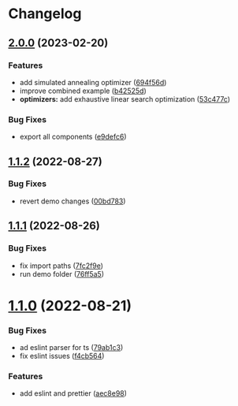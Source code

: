 # Changelog

## [2.0.0](https://github.com/guceda/menu-opt/compare/v1.1.2...v2.0.0) (2023-02-20)


### Features

* add simulated annealing optimizer ([694f56d](https://github.com/guceda/menu-opt/commit/694f56d3714667ef0a419dc9379cea07f6c28da0))
* improve combined example ([b42525d](https://github.com/guceda/menu-opt/commit/b42525d66ae5f8a66807f88c8f935c84daa84ac8))
* **optimizers:** add exhaustive linear search optimization ([53c477c](https://github.com/guceda/menu-opt/commit/53c477cc7ca5b711728b0dd54582ef2057ef7080))


### Bug Fixes

* export all components ([e9defc6](https://github.com/guceda/menu-opt/commit/e9defc6f748aa6bffec13a607f15e639726bf8e3))

## [1.1.2](https://github.com/guceda/menu-opt/compare/v1.1.1...v1.1.2) (2022-08-27)


### Bug Fixes

* revert demo changes ([00bd783](https://github.com/guceda/menu-opt/commit/00bd783c8570b3bc3fff04d7bfea3ccbf0c1f7c5))

## [1.1.1](https://github.com/guceda/menu-opt/compare/v1.1.0...v1.1.1) (2022-08-26)


### Bug Fixes

* fix import paths ([7fc2f9e](https://github.com/guceda/menu-opt/commit/7fc2f9e37db638744c15863d3115415700a2acf6))
* run demo folder ([76ff5a5](https://github.com/guceda/menu-opt/commit/76ff5a5a6a4b195834f14a7995e34edd703e9235))

# [1.1.0](https://github.com/guceda/menu-opt/compare/v1.0.0...v1.1.0) (2022-08-21)


### Bug Fixes

* ad eslint parser for ts ([79ab1c3](https://github.com/guceda/menu-opt/commit/79ab1c3372ba633d7128d9c263badcb78125ac00))
* fix eslint issues ([f4cb564](https://github.com/guceda/menu-opt/commit/f4cb5642d401f9c0e3d5512ef5df8f77335ae766))


### Features

* add eslint and prettier ([aec8e98](https://github.com/guceda/menu-opt/commit/aec8e9836143318d05a8ac369c4d5fd933d6fd50))